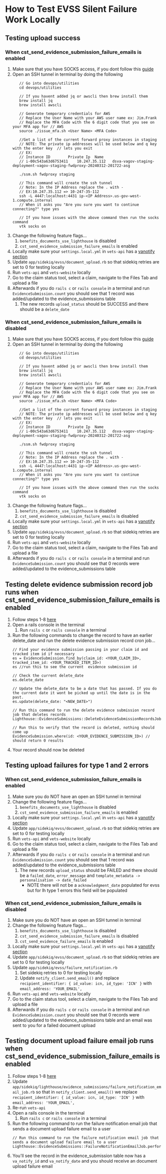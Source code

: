 # How to Test EVSS Silent Failure Work Locally

## Testing upload success 
### When cst_send_evidence_submission_failure_emails is enabled
1. Make sure that you have SOCKS access, if you dont follow this [guide](products/claim-appeal-status/engineering/onboarding/socks-and-sentry-access.md)
2. Open an SSH tunnel in terminal by doing the following
   ```
      // Go into devops/utilities
      cd devops/utilities
      
      // If you havent added jq or awscli then brew install them
      brew install jq
      brew install awscli
      
      // Generate temporary credentials for AWS 
      // Replace the User Name with your AWS user name ex: Jim.Frank
      // Replace the MFA Code with the 6 digit code that you see on your MFA app for // AWS
      source ./issue_mfa.sh <User Name> <MFA Code>
      
      //Get a list of the current forward proxy instances in staging
      // NOTE: The private ip addresses will be used below and q key with the enter key  // lets you exit
      // EX: 
      // Instance ID		Private Ip	Name
      // i-00c543a63d6753411	10.247.35.112	dsva-vagov-staging-deployment-vagov-staging-fwdproxy-20240312-201722-asg
      
      ./ssm.sh fwdproxy staging
      
      // This command will create the ssh tunnel
      // Note: In the IP Address replace the . with -
      // EX:10.247.35.112 => 10-247-35-112
      ssh -L 4447:localhost:4431 ip-<IP Address>.us-gov-west-1.compute.internal
      // When it asks you "Are you sure you want to continue connecting?" type yes
      
      // If you have issues with the above command then run the socks command
      vtk socks on
      ```
3. Change the following feature flags...
    1. `benefits_documents_use_lighthouse` is disabled
    2. `cst_send_evidence_submission_failure_emails` is enabled
4. Locally make sure your `settings.local.yml` in `vets-api` has a [vanotify section](https://github.com/department-of-veterans-affairs/va.gov-team-sensitive/blob/master/teams/benefits-portfolio/benefits-management-tools/claim-status-tool/engineering/va-notify.md)
5. Update `app/sidekiq/evss/document_upload.rb` so that sidekiq retries are set to 0 for testing locally
6. Run `vets-api` and `vets-website` locally
7. Go to the claim status tool, select a claim, navigate to the Files Tab and upload a file
8. Afterwards if you do `rails c` or `rails console` in a terminal and run `EvidenceSubmission.count` you should see that 1 record was added/updated to the evidence_submissions table
    1. The new records `upload_status` should be SUCCESS and there should be a `delete_date`

### When cst_send_evidence_submission_failure_emails is disabled
1. Make sure that you have SOCKS access, if you dont follow this [guide](products/claim-appeal-status/engineering/onboarding/socks-and-sentry-access.md)
2. Open an SSH tunnel in terminal by doing the following
   ```
      // Go into devops/utilities
      cd devops/utilities
      
      // If you havent added jq or awscli then brew install them
      brew install jq
      brew install awscli
      
      // Generate temporary credentials for AWS 
      // Replace the User Name with your AWS user name ex: Jim.Frank
      // Replace the MFA Code with the 6 digit code that you see on your MFA app for // AWS
      source ./issue_mfa.sh <User Name> <MFA Code>
      
      //Get a list of the current forward proxy instances in staging
      // NOTE: The private ip addresses will be used below and q key with the enter key  // lets you exit
      // EX: 
      // Instance ID		Private Ip	Name
      // i-00c543a63d6753411	10.247.35.112	dsva-vagov-staging-deployment-vagov-staging-fwdproxy-20240312-201722-asg
      
      ./ssm.sh fwdproxy staging
      
      // This command will create the ssh tunnel
      // Note: In the IP Address replace the . with -
      // EX:10.247.35.112 => 10-247-35-112
      ssh -L 4447:localhost:4431 ip-<IP Address>.us-gov-west-1.compute.internal
      // When it asks you "Are you sure you want to continue connecting?" type yes
      
      // If you have issues with the above command then run the socks command
      vtk socks on
      ```
3. Change the following feature flags...
    1. `benefits_documents_use_lighthouse` is disabled
    2. `cst_send_evidence_submission_failure_emails` is disabled
4. Locally make sure your `settings.local.yml` in `vets-api` has a [vanotify section](https://github.com/department-of-veterans-affairs/va.gov-team-sensitive/blob/master/teams/benefits-portfolio/benefits-management-tools/claim-status-tool/engineering/va-notify.md)
5. Update `app/sidekiq/evss/document_upload.rb` so that sidekiq retries are set to 0 for testing locally
7. Run `vets-api` and `vets-website` locally
8. Go to the claim status tool, select a claim, navigate to the Files Tab and upload a file
9. Afterwards if you do `rails c` or `rails console` in a terminal and run `EvidenceSubmission.count` you should see that 0 records were added/updated to the evidence_submissions table

## Testing delete evidence submission record job runs when cst_send_evidence_submission_failure_emails is enabled
1. Follow steps 1-8 [here](https://github.com/department-of-veterans-affairs/va.gov-team/blob/master/products/claim-appeal-status/engineering/testing-silent-failures/evss-testing-locally.md#when-cst_send_evidence_submission_failure_emails-is-enabled)
2. Open a rails console in the terminal
      1. Run `rails c` or `rails console` in a terminal
3. Run the following commands to change the record to have an earlier delete_date and run the delete evidence submission record cron job...
   ```
   // Find your evidence submission passing in your claim id and tracked item id if necessary
   es = EvidenceSubmission.find_by(claim_id: <YOUR_CLAIM_ID>, tracked_item_id: <YOUR_TRACKED_ITEM_ID>)
   es //run this to see the current  evidence submission id
   
   // Check the current delete_date
   es.delete_date
   
   // Update the delete_date to be a date that has passed. If you do the current date it wont be picked up until the date is in the past.
   es.update(delete_date: "<NEW_DATE>")
   
   // Run this command to run the delete evidence submission record job that deletes records
   Lighthouse::EvidenceSubmissions::DeleteEvidenceSubmissionRecordsJob.perform_async
   
   // Run this to verify that the record is deleted, nothing should come up
   EvidenceSubmission.where(id: <YOUR_EVIDENCE_SUBMISSION_ID>) // should return 0 results
   ```
5. Your record should now be deleted

## Testing upload failures for type 1 and 2 errors
### When cst_send_evidence_submission_failure_emails is enabled
1. Make sure you do NOT have an open an SSH tunnel in terminal
2. Change the following feature flags...
    1. `benefits_documents_use_lighthouse` is disabled
    2. `cst_send_evidence_submission_failure_emails` is enabled
4. Locally make sure your `settings.local.yml` in `vets-api` has a [vanotify section](https://github.com/department-of-veterans-affairs/va.gov-team-sensitive/blob/master/teams/benefits-portfolio/benefits-management-tools/claim-status-tool/engineering/va-notify.md)
5. Update `app/sidekiq/evss/document_upload.rb` so that sidekiq retries are set to 0 for testing locally
6. Run `vets-api` and `vets-website` locally
7. Go to the claim status tool, select a claim, navigate to the Files Tab and upload a file
8. Afterwards if you do `rails c` or `rails console` in a terminal and run `EvidenceSubmission.count` you should see that 1 record was added/updated to the evidence_submissions table
    1. The new records `upload_status` should be FAILED and there should be a `failed_date`, `error_message` and `template_metadata -> personalisation -> date_failed`
          - NOTE there will not be a `acknowledgment_date` populated for evss but for lh type 1 errors this field will be populated

### When cst_send_evidence_submission_failure_emails is disabled
1. Make sure you do NOT have an open an SSH tunnel in terminal
2. Change the following feature flags...
    1. `benefits_documents_use_lighthouse` is disabled
    2. `cst_send_evidence_submission_failure_emails` is disabled
    3. `cst_send_evidence_failure_emails` is enabled
4. Locally make sure your `settings.local.yml` in `vets-api` has a [vanotify section](https://github.com/department-of-veterans-affairs/va.gov-team-sensitive/blob/master/teams/benefits-portfolio/benefits-management-tools/claim-status-tool/engineering/va-notify.md)
5. Update `app/sidekiq/evss/document_upload.rb` so that sidekiq retries are set to 0 for testing locally
6. Update `app/sidekiq/evss/failure_notification.rb`
    1. Set sidekiq retries to 0 for testing locally
    2. Update `notify_client.send_email()` and replace `recipient_identifier: { id_value: icn, id_type: 'ICN' }` with `email_address: 'YOUR_EMAIL',`
8. Run `vets-api` and `vets-website` locally
9. Go to the claim status tool, select a claim, navigate to the Files Tab and upload a file
10. Afterwards if you do `rails c` or `rails console` in a terminal and run `EvidenceSubmission.count` you should see that 0 records were added/updated to the evidence_submissions table and an email was sent to you for a failed document upload

## Testing document upload failure email job runs when cst_send_evidence_submission_failure_emails is enabled
1. Follow steps 1-8 [here](https://github.com/department-of-veterans-affairs/va.gov-team/blob/master/products/claim-appeal-status/engineering/testing-silent-failures/evss-testing-locally.md#when-cst_send_evidence_submission_failure_emails-is-enabled-1)
2. Update `app/sidekiq/lighthouse/evidence_submissions/failure_notification_email_job.rb` so that in `notify_client.send_email()` we replace `recipient_identifier: { id_value: icn, id_type: 'ICN' }` with `email_address: 'YOUR_EMAIL',`
3. Re-run `vets-api`
4. Open a rails console in the terminal
      1. Run `rails c` or `rails console` in a terminal
5. Run the following command to run the failure notification email job that sends a document upload failure email to a user
   ```
   // Run this command to run the failure notification email job that sends a document upload failure email to a user
   Lighthouse::EvidenceSubmissions::FailureNotificationEmailJob.perform_async
   ```
6. You'll see the record in the evidence_submission table now has a `va_notify_id` and `va_notify_date` and you should receive an document upload failure email

